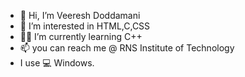 - 👋 Hi, I’m Veeresh Doddamani
- 👀 I’m interested in HTML,C,CSS
- 👨‍💻 I’m currently learning C++
- 📫 you can reach me @ RNS Institute of Technology
- I use 💻 Windows. 

<!---
Veereshdoddamani/Veereshdoddamani is a ✨ special ✨ repository because its `README.md` (this file) appears on your GitHub profile.
You can click the Preview link to take a look at your changes.
--->
